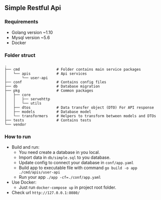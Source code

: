 ## Simple Restful Api

### Requirements
   - Golang version ~1.10
   - Mysql version ~5.6
   - Docker
   
### Folder struct   

```
.
├── cmd                 # Folder contains main service packages
│   └── apis            # Api services
│       └── user-api
├── conf                # Contains config files
├── db                  # Database migration
├── pkg                 # Common packages
│   ├── core
│   │   ├── servehttp
│   │   └── utils
│   ├── dtos            # Data transfer object (DTO) For API response
│   ├── models          # Database model
│   └── transformers    # Helpers to transform between models and DTOs
├── tests               # Contains tests
└── vendor
````
   
### How to run
   - Build and run:
        - You need create a database in you local.
        - Import data in `db/simple.sql` to you database.
        - Update config to connect your database in `conf/app.yaml`
        - Build app to executable file with command `go build -o app ./cmd/apis/user-api`
        - Run your app `./app -cf=./conf/app.yaml`
   - Use Docker:
        - Just run `docker-compose up` in project root folder.
   - Check url `http://127.0.0.1:8080/`